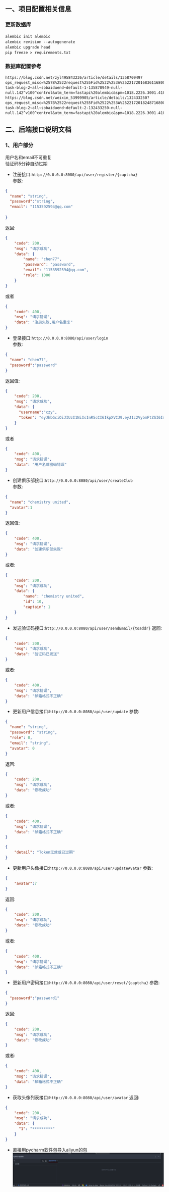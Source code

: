 ## 一、项目配置相关信息
### 更新数据库  
`alembic init alembic`  
`alembic revision --autogenerate`  
`alembic upgrade head`   
`pip freeze > requirements.txt`

### 数据库配置参考
    https://blog.csdn.net/zyl495843236/article/details/135870949?ops_request_misc=%257B%2522request%255Fid%2522%253A%2522172016836116800226543694%2522%252C%2522scm%2522%253A%252220140713.130102334..%2522%257D&request_id=172016836116800226543694&biz_id=0&utm_medium=distribute.pc_search_result.none-task-blog-2~all~sobaiduend~default-1-135870949-null-null.142^v100^control&utm_term=fastapi%20alembic&spm=1018.2226.3001.4187
    https://blog.csdn.net/weixin_53999905/article/details/132433250?ops_request_misc=%257B%2522request%255Fid%2522%253A%2522172018248716800211513462%2522%252C%2522scm%2522%253A%252220140713.130102334..%2522%257D&request_id=172018248716800211513462&biz_id=0&utm_medium=distribute.pc_search_result.none-task-blog-2~all~sobaiduend~default-2-132433250-null-null.142^v100^control&utm_term=fastapi%20alembic&spm=1018.2226.3001.4187







## 二、后端接口说明文档
### 1、用户部分
用户名和email不可重复  
验证码5分钟自动过期

* 注册接口:`http://0.0.0.0:8080/api/user/register/{captcha}`  
参数:
```json
{
  "name": "string",
  "password":"string",
  "email": "1153592594@qq.com"

}
```
返回:
```json
{
    "code": 200,
    "msg": "请求成功",
    "data": {
        "name": "chen77",
        "password": "password",
        "email": "1153592594@qq.com",
        "role": 1000
    }
}
```
或者  
```json
{
    "code": 400,
    "msg": "请求错误",
    "data": "注册失败,用户名重复"
}
```
  
  
  
* 登录接口:`http://0.0.0.0:8080/api/user/login`  
参数:  
```json
{
  "name": "chen77",
  "password":"password"
}

```

返回值:
```json
{
    "code": 200,
    "msg": "请求成功",
    "data": {
      "username":"czy",
      "token": "eyJhbGciOiJIUzI1NiIsInR5cCI6IkpXVCJ9.eyJ1c2VybmFtZSI6ImNoZW4iLCJleHAiOjE3MjA2ODc1NzZ9.PCkfhzKwRH46HDUAYCUxYbcPog5FjZeDvcGzCfOpAso"
    }
}
```
或者  
```json
{
    "code": 400,
    "msg": "请求错误",
    "data": "用户名或密码错误"
}
```

* 创建俱乐部接口:`http://0.0.0.0:8080/api/user/createClub`  
参数:
```json
{
  "name": "chemistry united",
  "avatar":1
}
```
返回值:  
```json
{
    "code": 400,
    "msg": "请求错误",
    "data": "创建俱乐部失败"
}
```  
或者:  
```json
{
    "code": 200,
    "msg": "请求成功",
    "data": {
        "name": "chemistry united",
        "id": 10,
        "captain": 1
    }
}
```

* 发送验证码接口:`http://0.0.0.0:8080/api/user/sendEmail/{toaddr}`
返回:  
```json
{
    "code": 200,
    "msg": "请求成功",
    "data": "验证码已发送"
}
```
或者:
```json
{
    "code": 400,
    "msg": "请求错误",
    "data": "邮箱格式不正确"
}
```

* 更新用户信息接口:`http://0.0.0.0:8080/api/user/update`
参数:  
```json
{
  "name": "string",
  "password": "string",
  "role": 0,
  "email": "string",
  "avatar": 0
}
```
返回:  
```json
{
    "code": 200,
    "msg": "请求成功",
    "data": "修改成功"
}
```
或者:
```json
{
    "code": 400,
    "msg": "请求错误",
    "data": "邮箱格式不正确"
}
```
```json
{
    "detail": "Token无效或已过期"
}
```
* 更新用户头像接口:`http://0.0.0.0:8080/api/user/updateAvatar`
参数:  
```json
{
    "avatar":7
}
```
返回:  
```json
{
    "code": 200,
    "msg": "请求成功",
    "data": "修改成功"
}
```
或者:
```json
{
    "code": 400,
    "msg": "请求错误",
    "data": "邮箱格式不正确"
}
```

* 更新用户密码接口:`http://0.0.0.0:8080/api/user/reset/{captcha}`
参数:  
```json
{
  "password":"password1"
}
```
返回:  
```json
{
    "code": 200,
    "msg": "请求成功",
    "data": "修改成功"
}
```
或者:
```json
{
    "code": 400,
    "msg": "请求错误",
    "data": "邮箱格式不正确"
}
```

* 获取头像列表接口:`http://0.0.0.0:8080/api/user/avatar`
返回:  
```json
{
    "code": 200,
    "msg": "请求成功",
    "data": {
      "1": "*********"
    }
}
```

* 直接用pycharm软件包导入aliyun的包  
![img.png](img.png)